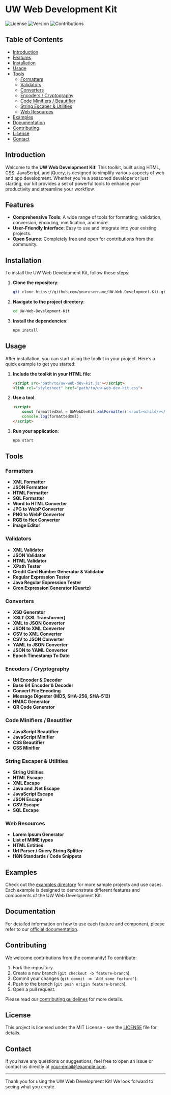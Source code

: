 # UW Web Development Kit

![License](https://img.shields.io/badge/license-MIT-blue.svg)
![Version](https://img.shields.io/badge/version-1.0.0-green.svg)
![Contributions](https://img.shields.io/badge/contributions-welcome-brightgreen.svg)

## Table of Contents
- [Introduction](#introduction)
- [Features](#features)
- [Installation](#installation)
- [Usage](#usage)
- [Tools](#tools)
  - [Formatters](#formatters)
  - [Validators](#validators)
  - [Converters](#converters)
  - [Encoders / Cryptography](#encoders--cryptography)
  - [Code Minifiers / Beautifier](#code-minifiers--beautifier)
  - [String Escaper & Utilities](#string-escaper--utilities)
  - [Web Resources](#web-resources)
- [Examples](#examples)
- [Documentation](#documentation)
- [Contributing](#contributing)
- [License](#license)
- [Contact](#contact)

## Introduction
Welcome to the **UW Web Development Kit**! This toolkit, built using HTML, CSS, JavaScript, and jQuery, is designed to simplify various aspects of web and app development. Whether you're a seasoned developer or just starting, our kit provides a set of powerful tools to enhance your productivity and streamline your workflow.

## Features
- **Comprehensive Tools**: A wide range of tools for formatting, validation, conversion, encoding, minification, and more.
- **User-Friendly Interface**: Easy to use and integrate into your existing projects.
- **Open Source**: Completely free and open for contributions from the community.

## Installation
To install the UW Web Development Kit, follow these steps:

1. **Clone the repository**:
    ```bash
    git clone https://github.com/yourusername/UW-Web-Development-Kit.git
    ```
2. **Navigate to the project directory**:
    ```bash
    cd UW-Web-Development-Kit
    ```
3. **Install the dependencies**:
    ```bash
    npm install
    ```

## Usage
After installation, you can start using the toolkit in your project. Here’s a quick example to get you started:

1. **Include the toolkit in your HTML file**:
    ```html
    <script src="path/to/uw-web-dev-kit.js"></script>
    <link rel="stylesheet" href="path/to/uw-web-dev-kit.css">
    ```

2. **Use a tool**:
    ```html
    <script>
        const formattedXml = UWWebDevKit.xmlFormatter('<root><child/></root>');
        console.log(formattedXml);
    </script>
    ```

3. **Run your application**:
    ```bash
    npm start
    ```

## Tools

### Formatters
- **XML Formatter**
- **JSON Formatter**
- **HTML Formatter**
- **SQL Formatter**
- **Word to HTML Converter**
- **JPG to WebP Converter**
- **PNG to WebP Converter**
- **RGB to Hex Converter**
- **Image Editor**

### Validators
- **XML Validator**
- **JSON Validator**
- **HTML Validator**
- **XPath Tester**
- **Credit Card Number Generator & Validator**
- **Regular Expression Tester**
- **Java Regular Expression Tester**
- **Cron Expression Generator (Quartz)**

### Converters
- **XSD Generator**
- **XSLT (XSL Transformer)**
- **XML to JSON Converter**
- **JSON to XML Converter**
- **CSV to XML Converter**
- **CSV to JSON Converter**
- **YAML to JSON Converter**
- **JSON to YAML Converter**
- **Epoch Timestamp To Date**

### Encoders / Cryptography
- **Url Encoder & Decoder**
- **Base 64 Encoder & Decoder**
- **Convert File Encoding**
- **Message Digester (MD5, SHA-256, SHA-512)**
- **HMAC Generator**
- **QR Code Generator**

### Code Minifiers / Beautifier
- **JavaScript Beautifier**
- **JavaScript Minifier**
- **CSS Beautifier**
- **CSS Minifier**

### String Escaper & Utilities
- **String Utilities**
- **HTML Escape**
- **XML Escape**
- **Java and .Net Escape**
- **JavaScript Escape**
- **JSON Escape**
- **CSV Escape**
- **SQL Escape**

### Web Resources
- **Lorem Ipsum Generator**
- **List of MIME types**
- **HTML Entities**
- **Url Parser / Query String Splitter**
- **I18N Standards / Code Snippets**

## Examples
Check out the [examples directory](examples) for more sample projects and use cases. Each example is designed to demonstrate different features and components of the UW Web Development Kit.

## Documentation
For detailed information on how to use each feature and component, please refer to our [official documentation](https://yourdocumentationlink.com).

## Contributing
We welcome contributions from the community! To contribute:

1. Fork the repository.
2. Create a new branch (`git checkout -b feature-branch`).
3. Commit your changes (`git commit -m 'Add some feature'`).
4. Push to the branch (`git push origin feature-branch`).
5. Open a pull request.

Please read our [contributing guidelines](CONTRIBUTING.md) for more details.

## License
This project is licensed under the MIT License - see the [LICENSE](LICENSE) file for details.

## Contact
If you have any questions or suggestions, feel free to open an issue or contact us directly at [your-email@example.com](mailto:your-email@example.com).

---

Thank you for using the UW Web Development Kit! We look forward to seeing what you create.
